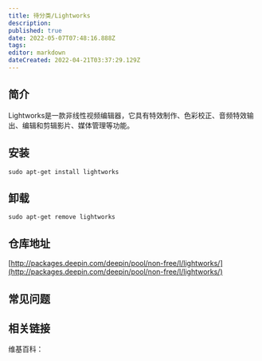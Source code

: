 ```yaml
---
title: 待分类/Lightworks
description: 
published: true
date: 2022-05-07T07:48:16.888Z
tags: 
editor: markdown
dateCreated: 2022-04-21T03:37:29.129Z
---
```


## 简介

Lightworks是一款非线性视频编辑器，它具有特效制作、色彩校正、音频特效输出、编辑和剪辑影片、媒体管理等功能。

## 安装

`sudo apt-get install lightworks`

## 卸载

`sudo apt-get remove lightworks`

## 仓库地址

[http://packages.deepin.com/deepin/pool/non-free/l/lightworks/](http://packages.deepin.com/deepin/pool/non-free/l/lightworks/)


## 常见问题


## 相关链接

维基百科：